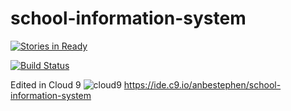# school-information-system

[![Stories in Ready](https://badge.waffle.io/anbestephen/school-information-system.svg?label=ready&title=Ready)](http://waffle.io/anbestephen/school-information-system)

[![Build Status](https://travis-ci.org/anbestephen/school-information-system.svg)](https://travis-ci.org/anbestephen/school-information-system)

Edited in Cloud 9 ![cloud9](https://d6ff1xmuve0sx.cloudfront.net/nc-3.0.2778-61b1e618/static/plugins/c9.profile/static/images/c9-logo.png) https://ide.c9.io/anbestephen/school-information-system